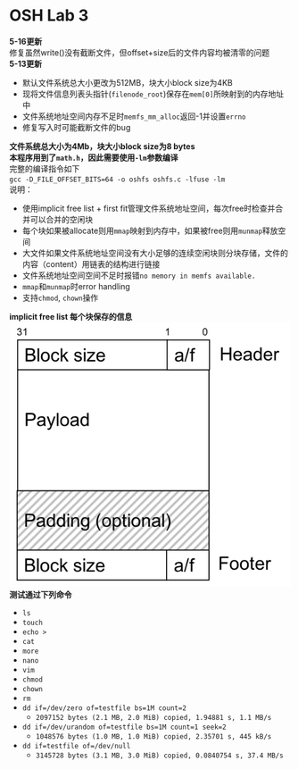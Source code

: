 # OSH Lab 3   
**5-16更新**   
修复虽然write()没有截断文件，但offset+size后的文件内容均被清零的问题   
**5-13更新**   
- 默认文件系统总大小更改为512MB，块大小block size为4KB
- 现将文件信息列表头指针(`filenode_root`)保存在`mem[0]`所映射到的内存地址中
- 文件系统地址空间内存不足时`memfs_mm_alloc`返回-1并设置`errno`
- 修复写入时可能截断文件的bug

**文件系统总大小为4Mb，块大小block size为8 bytes**   
**本程序用到了`math.h`，因此需要使用`-lm`参数编译**   
完整的编译指令如下   
`gcc -D_FILE_OFFSET_BITS=64 -o oshfs oshfs.c -lfuse -lm`   
说明：
- 使用implicit free list + first fit管理文件系统地址空间，每次free时检查并合并可以合并的空闲块
- 每个块如果被allocate则用`mmap`映射到内存中，如果被free则用`munmap`释放空间
- 大文件如果文件系统地址空间没有大小足够的连续空闲块则分块存储，文件的内容（content）用链表的结构进行链接
- 文件系统地址空间空间不足时报错`no memory in memfs available.`
- `mmap`和`munmap`时error handling
- 支持`chmod`, `chown`操作

**implicit free list 每个块保存的信息**   
![linkedblock](linkedblock.png)   
**测试通过下列命令**
- `ls`
- `touch`
- `echo >`
- `cat`
- `more`
- `nano`
- `vim`
- `chmod`
- `chown`
- `rm`
- `dd if=/dev/zero of=testfile bs=1M count=2`
    - `2097152 bytes (2.1 MB, 2.0 MiB) copied, 1.94881 s, 1.1 MB/s`
- `dd if=/dev/urandom of=testfile bs=1M count=1 seek=2`
    - `1048576 bytes (1.0 MB, 1.0 MiB) copied, 2.35701 s, 445 kB/s`
- `dd if=testfile of=/dev/null`
    - `3145728 bytes (3.1 MB, 3.0 MiB) copied, 0.0840754 s, 37.4 MB/s`